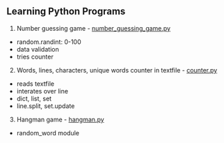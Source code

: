 ## Learning Python Programs

1. Number guessing game - [number_guessing_game.py](https://github.com/psrozek/python-training/blob/main/number_guessing_game.py)
  * random.randint: 0-100
  * data validation
  * tries counter

2. Words, lines, characters, unique words counter in textfile - [counter.py](https://github.com/psrozek/python-training/blob/main/counter.py)
  * reads textfile
  * interates over line
  * dict, list, set
  * line.split, set.update


3. Hangman game - [hangman.py](https://github.com/psrozek/python-training/blob/main/hangman.py)
  * random_word module
